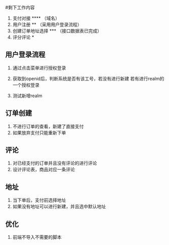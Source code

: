 #剩下工作内容

1. 支付对接 **** （域名）
4. 用户注册 ** （采用用户登录流程）
5. 创建订单地址选择 *** （接口数据表已完成）
6. 评分评论 *

## 用户登录流程

1. 通过点击菜单进行授权登录
2. 获取到openid后，判断系统是否有该工号，若没有进行新建
     若有进行realm的一个授权登录
     
3. 测试新增realm  


## 订单创建
1. 不进行订单的查看，新建了直接支付
2. 如果放弃支付只能重新下单

## 评论
1. 对已经支付的订单并且没有评论的进行评论
2. 设计评论表，商品对应一条评论

## 地址
1. 当下单后，支付前选择地址
2. 如果没有地址可以进行新建，并且选中默认地址

## 优化
1. 前端不导入不需要的脚本

